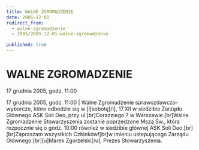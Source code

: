 ```yaml
---
title: WALNE ZGROMADZENIE
date: 2005-12-01
redirect_from: 
  - walne-zgromadzenie
  - 2005/2005.12.01-walne-zgromadzenie

published: true
---
```




# WALNE ZGROMADZENIE

<time>17 grudnia 2005, godz. 11:00</time>

17 grudnia 2005, godz. 11:00 | Walne Zgromadzenie sprawozdawczo-wyborcze, które odbedzie się w [i]sobotę[/i], 17.XII w siedzibie Zarządu Głównego ASK Soli Deo, przy ul.[br]Corazziego 7 w Warszawie.[br]Walne Zgromadzenie Stowarzyszenia zostanie poprzedzone Mszą Św., która rozpocznie się o godz. 10:00 również w siedzibie głównej ASK Soli Deo.[br][br]Zapraszam wszystkich Członków![br]w imieniu ustepującego Zarządu Głównego:[br][u]Marek Zgorzelski[/u], Prezes Stowarzyszenia.

<!--CONTENT FROM OLD SERVER (jos before 2013): 17 grudnia 2005, godz. 11:00 | Walne Zgromadzenie sprawozdawczo-wyborcze, które odbedzie się w [i]sobotę[/i], 17.XII w siedzibie Zarządu Głównego ASK Soli Deo, przy ul.[br]Corazziego 7 w Warszawie.[br]Walne Zgromadzenie Stowarzyszenia zostanie poprzedzone Mszą Św., która rozpocznie się o godz. 10:00 również w siedzibie głównej ASK Soli Deo.[br][br]Zapraszam wszystkich Członków![br]w imieniu ustepującego Zarządu Głównego:[br][u]Marek Zgorzelski[/u], Prezes Stowarzyszenia.
-->

<!--{{json:{"created_date":"2005-12-01 20:59:35","publish_down":"0000-00-00 00:00:00","id":"285"}}}-->